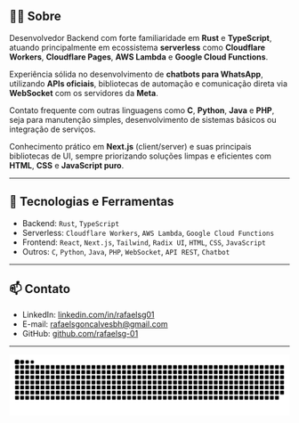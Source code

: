 ## 👨‍💻 Sobre

Desenvolvedor Backend com forte familiaridade em **Rust** e **TypeScript**, atuando principalmente em ecossistema **serverless** como **Cloudflare Workers**, **Cloudflare Pages**, **AWS Lambda** e **Google Cloud Functions**.

Experiência sólida no desenvolvimento de **chatbots para WhatsApp**, utilizando **APIs oficiais**, bibliotecas de automação e comunicação direta via **WebSocket** com os servidores da **Meta**.

Contato frequente com outras linguagens como **C**, **Python**, **Java** e **PHP**, seja para manutenção simples, desenvolvimento de sistemas básicos ou integração de serviços.

Conhecimento prático em **Next.js** (client/server) e suas principais bibliotecas de UI, sempre priorizando soluções limpas e eficientes com **HTML**, **CSS** e **JavaScript puro**.

---

## 🚀 Tecnologias e Ferramentas

- Backend: `Rust`, `TypeScript`
- Serverless: `Cloudflare Workers`, `AWS Lambda`, `Google Cloud Functions`
- Frontend: `React`, `Next.js`, `Tailwind`, `Radix UI`, `HTML`, `CSS`, `JavaScript`
- Outros: `C`, `Python`, `Java`, `PHP`, `WebSocket`, `API REST`, `Chatbot`

---

## 📫 Contato

- LinkedIn: [linkedin.com/in/rafaelsg01](https://linkedin.com/in/rafaelsg01)
- E-mail: rafaelsgoncalvesbh@gmail.com
- GitHub: [github.com/rafaelsg-01](https://github.com/rafaelsg-01)

---

<!-- Estatísticas (opcional)
## 📊 GitHub Stats

<!-- Snake Animation (opcional)
![snake gif](https://github.com/rafaelsg-01/rafaelsg-01/blob/output/github-contribution-grid-snake.svg)
-->

![snake gif](https://github.com/rafaelsg-01/rafaelsg-01/blob/output/github-contribution-grid-snake.svg)

